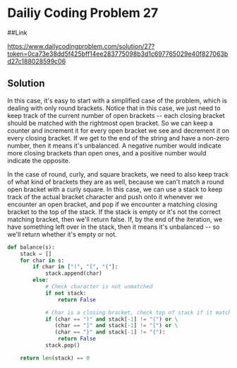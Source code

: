 # Dailiy Coding Problem 27

##Link

https://www.dailycodingproblem.com/solution/27?token=0ca73e38dd5f425bff14ee283775098b3d1c697765029e40f827063bd27c188028599c06

## Solution

In this case, it's easy to start with a simplified case of the problem, which is dealing with only round brackets. Notice that in this case, we just need to keep track of the current number of open brackets -- each closing bracket should be matched with the rightmost open bracket. So we can keep a counter and increment it for every open bracket we see and decrement it on every closing bracket. If we get to the end of the string and have a non-zero number, then it means it's unbalanced. A negative number would indicate more closing brackets than open ones, and a positive number would indicate the opposite.

In the case of round, curly, and square brackets, we need to also keep track of what kind of brackets they are as well, because we can't match a round open bracket with a curly square. In this case, we can use a stack to keep track of the actual bracket character and push onto it whenever we encounter an open bracket, and pop if we encounter a matching closing bracket to the top of the stack. If the stack is empty or it's not the correct matching bracket, then we'll return false. If, by the end of the iteration, we have something left over in the stack, then it means it's unbalanced -- so we'll return whether it's empty or not.

```python
def balance(s):
    stack = []
    for char in s:
        if char in ["(", "[", "{"]:
            stack.append(char)
        else:
            # Check character is not unmatched
            if not stack:
                return False

            # Char is a closing bracket, check top of stack if it matches
            if (char == ")" and stack[-1] != "(") or \
               (char == "]" and stack[-1] != "[") or \
               (char == "}" and stack[-1] != "{"):
                return False
            stack.pop()

    return len(stack) == 0
```
